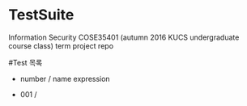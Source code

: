 # TestSuite
Information Security COSE35401 (autumn 2016 KUCS undergraduate course class) term project repo


#Test 목록

- number / name
expression


- 001 / 
